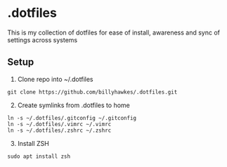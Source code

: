 # .dotfiles

This is my collection of dotfiles for ease of install, awareness and sync of settings across systems

## Setup

1. Clone repo into ~/.dotfiles

```
git clone https://github.com/billyhawkes/.dotfiles.git
```

2. Create symlinks from .dotfiles to home

```
ln -s ~/.dotfiles/.gitconfig ~/.gitconfig
ln -s ~/.dotfiles/.vimrc ~/.vimrc
ln -s ~/.dotfiles/.zshrc ~/.zshrc
```

3. Install ZSH

```
sudo apt install zsh
```
